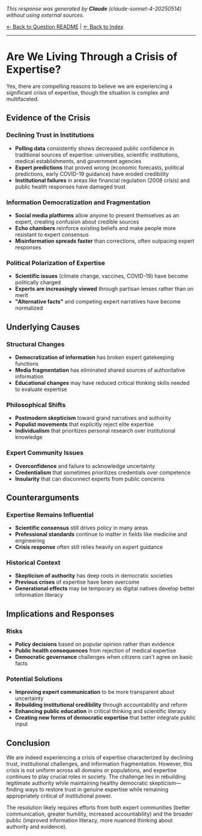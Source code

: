 <!-- 
Generated by: claude
Model: claude-sonnet-4-20250514
Prompt type: default
Generated at: 2025-06-07T16:05:30.748830
-->

*This response was generated by **Claude** (claude-sonnet-4-20250514) without using external sources.*

[← Back to Question README](README.md) | [← Back to Index](../README.md)

---

# Are We Living Through a Crisis of Expertise?

Yes, there are compelling reasons to believe we are experiencing a significant crisis of expertise, though the situation is complex and multifaceted.

## Evidence of the Crisis

### Declining Trust in Institutions
- **Polling data** consistently shows decreased public confidence in traditional sources of expertise: universities, scientific institutions, medical establishments, and government agencies
- **Expert predictions** that proved wrong (economic forecasts, political predictions, early COVID-19 guidance) have eroded credibility
- **Institutional failures** in areas like financial regulation (2008 crisis) and public health responses have damaged trust

### Information Democratization and Fragmentation
- **Social media platforms** allow anyone to present themselves as an expert, creating confusion about credible sources
- **Echo chambers** reinforce existing beliefs and make people more resistant to expert consensus
- **Misinformation spreads faster** than corrections, often outpacing expert responses

### Political Polarization of Expertise
- **Scientific issues** (climate change, vaccines, COVID-19) have become politically charged
- **Experts are increasingly viewed** through partisan lenses rather than on merit
- **"Alternative facts"** and competing expert narratives have become normalized

## Underlying Causes

### Structural Changes
- **Democratization of information** has broken expert gatekeeping functions
- **Media fragmentation** has eliminated shared sources of authoritative information
- **Educational changes** may have reduced critical thinking skills needed to evaluate expertise

### Philosophical Shifts
- **Postmodern skepticism** toward grand narratives and authority
- **Populist movements** that explicitly reject elite expertise
- **Individualism** that prioritizes personal research over institutional knowledge

### Expert Community Issues
- **Overconfidence** and failure to acknowledge uncertainty
- **Credentialism** that sometimes prioritizes credentials over competence
- **Insularity** that can disconnect experts from public concerns

## Counterarguments

### Expertise Remains Influential
- **Scientific consensus** still drives policy in many areas
- **Professional standards** continue to matter in fields like medicine and engineering
- **Crisis response** often still relies heavily on expert guidance

### Historical Context
- **Skepticism of authority** has deep roots in democratic societies
- **Previous crises** of expertise have been overcome
- **Generational effects** may be temporary as digital natives develop better information literacy

## Implications and Responses

### Risks
- **Policy decisions** based on popular opinion rather than evidence
- **Public health consequences** from rejection of medical expertise
- **Democratic governance** challenges when citizens can't agree on basic facts

### Potential Solutions
- **Improving expert communication** to be more transparent about uncertainty
- **Rebuilding institutional credibility** through accountability and reform
- **Enhancing public education** in critical thinking and scientific literacy
- **Creating new forms of democratic expertise** that better integrate public input

## Conclusion

We are indeed experiencing a crisis of expertise characterized by declining trust, institutional challenges, and information fragmentation. However, this crisis is not uniform across all domains or populations, and expertise continues to play crucial roles in society. The challenge lies in rebuilding legitimate authority while maintaining healthy democratic skepticism—finding ways to restore trust in genuine expertise while remaining appropriately critical of institutional power.

The resolution likely requires efforts from both expert communities (better communication, greater humility, increased accountability) and the broader public (improved information literacy, more nuanced thinking about authority and evidence).